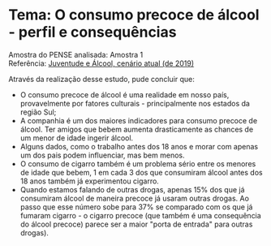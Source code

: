 # Tema: O consumo precoce de álcool - perfil e consequências  
Amostra do PENSE analisada: Amostra 1  
Referência: [Juventude e Álcool, cenário atual (de 2019)](https://cisa.org.br/index.php/pesquisa/dados-oficiais/artigo/item/32-juventude-e-alcool-cenario-atual#:~:text=Al%C3%A9m%20de%20prejudicar%20o%20desenvolvimento,maiores%20os%20riscos%20de%20problemas.)  

Através da realização desse estudo, pude concluir que:  
- O consumo precoce de álcool é uma realidade em nosso país, provavelmente por fatores culturais - principalmente nos estados da região Sul;  
- A companhia é um dos maiores indicadores para consumo precoce de álcool. Ter amigos que bebem aumenta drasticamente as chances de um menor de idade ingerir álcool.  
- Alguns dados, como o trabalho antes dos 18 anos e morar com apenas um dos pais podem influenciar, mas bem menos.  
- O consumo de cigarro também é um problema sério entre os menores de idade que bebem, 1 em cada 3 dos que consumiram álcool antes dos 18 anos também já experimentou cigarro.  
- Quando estamos falando de outras drogas, apenas 15% dos que já consumiram álcool de maneira precoce já usaram outras drogas. Ao passo que esse número sobe para 37% se comparado com os que já fumaram cigarro - o cigarro precoce (que também é uma consequência do álcool precoce) parece ser a maior "porta de entrada" para outras drogas).  
